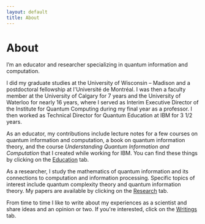 ```yaml
---
layout: default
title: About
---
```


# About

I’m an educator and researcher specializing in quantum information and computation.

I did my graduate studies at the University of Wisconsin – Madison and a postdoctoral fellowship at l'Université de Montréal. I was then a faculty member at the University of Calgary for 7 years and the University of Waterloo for nearly 16 years, where I served as Interim Executive Director of the Institute for Quantum Computing during my final year as a professor. I then worked as Technical Director for Quantum Education at IBM for 3 1/2 years.

As an educator, my contributions include lecture notes for a few courses on quantum information and computation, a book on quantum information theory, and the course *Understanding Quantum Information and Computation* that I created while working for IBM. You can find these things by clicking on the <a href="{{ '/education.html' | relative_url }}">Education</a> tab.

As a researcher, I study the mathematics of quantum information and its connections to computation and information processing. Specific topics of interest include quantum complexity theory and quantum information theory. My papers are available by clicking on the <a href="{{ '/research.html' | relative_url }}">Research</a> tab.

From time to time I like to write about my experiences as a scientist and share ideas and an opinion or two. If you're interested, click on the <a href="{{ '/writings.html' | relative_url }}">Writings</a> tab.
